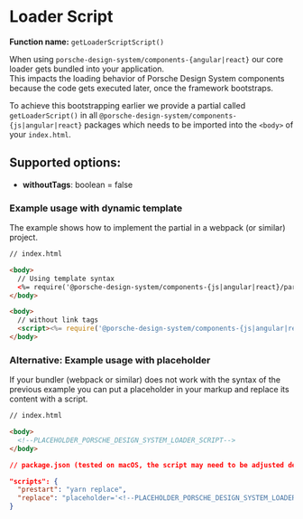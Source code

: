 # Loader Script
**Function name:** `getLoaderScriptScript()`

When using `porsche-design-system/components-{angular|react}` our core loader gets bundled into your application.  
This impacts the loading behavior of Porsche Design System components because the code gets executed later, once the framework bootstraps.

To achieve this bootstrapping earlier we provide a partial called `getLoaderScript()` in all `@porsche-design-system/components-{js|angular|react}` packages which needs to be imported into the `<body>` of your `index.html`.

## Supported options:
- **withoutTags**: boolean = false

### Example usage with dynamic template

The example shows how to implement the partial in a webpack (or similar) project.

```html
// index.html

<body>
  // Using template syntax
  <%= require('@porsche-design-system/components-{js|angular|react}/partials').getLoaderScript() %>
</body>

<body>
  // without link tags  
  <script><%= require('@porsche-design-system/components-{js|angular|react}/partials').getLoaderScript({ withoutTags: true }) %></script>
</body>
```

### Alternative: Example usage with placeholder

If your bundler (webpack or similar) does not work with the syntax of the previous example you can put a placeholder in your markup and replace its content with a script.

```html
// index.html

<body>
  <!--PLACEHOLDER_PORSCHE_DESIGN_SYSTEM_LOADER_SCRIPT-->
</body>
``` 

```json
// package.json (tested on macOS, the script may need to be adjusted depending on the operating system used), make sure to adjust the path to the index.html file and use the correct partials package import from your framework {js|angular|react}

"scripts": {
  "prestart": "yarn replace",
  "replace": "placeholder='<!--PLACEHOLDER_PORSCHE_DESIGN_SYSTEM_LOADER_SCRIPT-->' && partial=$placeholder$(node -e 'console.log(require(\"@porsche-design-system/components-js/partials\").getLoaderScript())') && regex=$placeholder'.*' && sed -i '' -E -e \"s@$regex@$partial@\" index.html",
}
```
